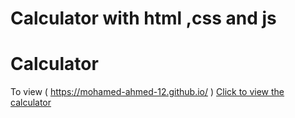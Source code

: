 # Calculator with html ,css and js
# Calculator
To view ( https://mohamed-ahmed-12.github.io/ )
<a href=" https://mohamed-ahmed-12.github.io/" _target="blank">Click to view the calculator</a>
